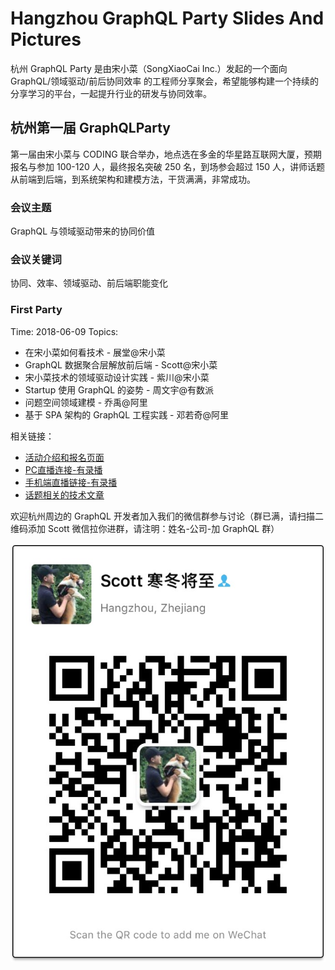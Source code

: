 # Hangzhou GraphQL Party Slides And Pictures

杭州 GraphQL Party 是由宋小菜（SongXiaoCai Inc.）发起的一个面向 GraphQL/领域驱动/前后协同效率 的工程师分享聚会，希望能够构建一个持续的分享学习的平台，一起提升行业的研发与协同效率。

## 杭州第一届 GraphQLParty

第一届由宋小菜与 CODING 联合举办，地点选在多金的华星路互联网大厦，预期报名与参加 100-120 人，最终报名突破 250 名，到场参会超过 150 人，讲师话题从前端到后端，到系统架构和建模方法，干货满满，非常成功。

### 会议主题

GraphQL 与领域驱动带来的协同价值

### 会议关键词

协同、效率、领域驱动、前后端职能变化

### First Party

Time: 2018-06-09
Topics:

- 在宋小菜如何看技术 - 展堂@宋小菜
- GraphQL 数据聚合层解放前后端 - Scott@宋小菜
- 宋小菜技术的领域驱动设计实践 - 紫川@宋小菜
- Startup 使用 GraphQL 的姿势 - 周文宇@有数派
- 问题空间领域建模 - 乔禹@阿里
- 基于 SPA 架构的 GraphQL 工程实践 - 邓若奇@阿里

相关链接：

- [活动介绍和报名页面](http://www.huodongxing.com/event/7441170737900)
- [PC直播连接-有录播](http://www.itdks.com/eventlist/detail/2260)
- [手机端直播链接-有录播](http://www.itdks.com/dakashuo/playback/2260)
- [话题相关的技术文章](https://juejin.im/user/5ae998fa518825670d72ebc5/posts)


欢迎杭州周边的 GraphQL 开发者加入我们的微信群参与讨论（群已满，请扫描二维码添加 Scott 微信拉你进群，请注明：姓名-公司-加 GraphQL 群）

![](./qrcode.jpeg)